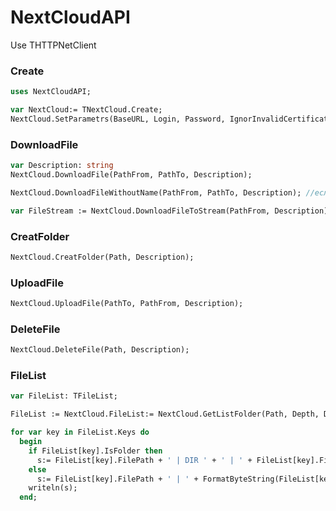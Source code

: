 # NextCloudAPI
Use THTTPNetClient

### Create
```Pascal
uses NextCloudAPI;

var NextCloud:= TNextCloud.Create;
NextCloud.SetParametrs(BaseURL, Login, Password, IgnorInvalidCertificate);
```

### DownloadFile
```Pascal
var Description: string 
NextCloud.DownloadFile(PathFrom, PathTo, Description);

NextCloud.DownloadFileWithoutName(PathFrom, PathTo, Description); //если нужно указать имя файла вручную

var FileStream := NextCloud.DownloadFileToStream(PathFrom, Description);
```

### CreatFolder
```Pascal 
NextCloud.CreatFolder(Path, Description);
```

### UploadFile
```Pascal 
NextCloud.UploadFile(PathTo, PathFrom, Description);
```

### DeleteFile
```Pascal 
NextCloud.DeleteFile(Path, Description);
```

### FileList 
```Pascal
var FileList: TFileList;

FileList := NextCloud.FileList:= NextCloud.GetListFolder(Path, Depth, Description);  // Depth not release

for var key in FileList.Keys do
  begin
    if FileList[key].IsFolder then
      s:= FileList[key].FilePath + ' | DIR ' + ' | ' + FileList[key].FileDate
    else
      s:= FileList[key].FilePath + ' | ' + FormatByteString(FileList[key].FileSize.ToInt64) + ' | ' + FileList[key].FileDate;
    writeln(s);
  end;
```
